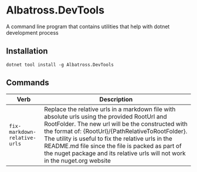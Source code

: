 # Albatross.DevTools
A command line program that contains utilities that help with dotnet development process

## Installation
`dotnet tool install -g Albatross.DevTools`

## Commands
|Verb|Description|
|---|---|
|`fix-markdown-relative-urls`|Replace the relative urls in a markdown file with absolute urls using the provided RootUrl and RootFolder.  The new url will be the constructed with the format of: {RootUrl}/{PathRelativeToRootFolder}.  The utility is useful to fix the relative urls in the README.md file since the file is packed as part of the nuget package and its relative urls will not work in the nuget.org website|